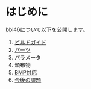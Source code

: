 # はじめに

bbl46について以下を公開します。

1. [ビルドガイド](./README_build_guide/README_jp.md)
1. [パーツ](./README_parts/README_jp.md)
1. パラメータ
1. 頒布物
1. [BMP対応](./README_bmp/README_jp.md)
1. [今後の課題](./README_tasks/README_jp.md)
